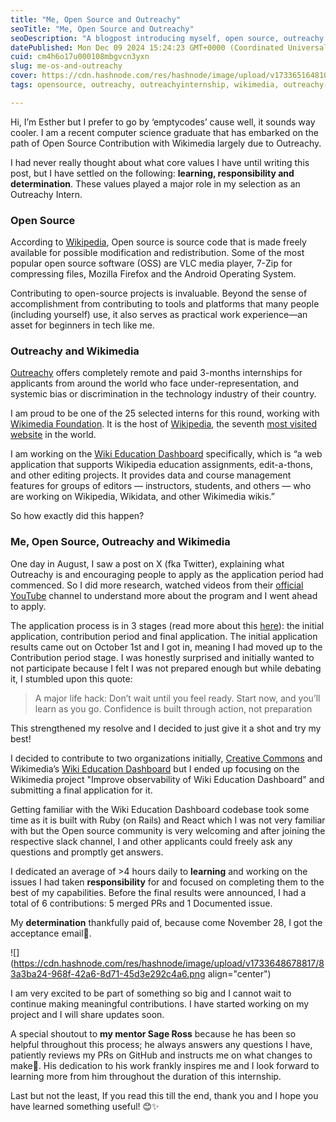 ```yaml
---
title: "Me, Open Source and Outreachy"
seoTitle: "Me, Open Source and Outreachy"
seoDescription: "A blogpost introducing myself, open source, outreachy and wikimedia"
datePublished: Mon Dec 09 2024 15:24:23 GMT+0000 (Coordinated Universal Time)
cuid: cm4h6o17u000108mbgvcn3yxn
slug: me-os-and-outreachy
cover: https://cdn.hashnode.com/res/hashnode/image/upload/v1733651648101/b321a394-0719-499b-b0a4-cc3929354622.png
tags: opensource, outreachy, outreachyinternship, wikimedia, outreachy-internship-2024, wiki-edu-dashboard, remote-internships

---
```


Hi, I’m Esther but I prefer to go by ‘emptycodes’ cause well, it sounds way cooler. I am a recent computer science graduate that has embarked on the path of Open Source Contribution with Wikimedia largely due to Outreachy.

I had never really thought about what core values I have until writing this post, but I have settled on the following: **learning, responsibility and determination**. These values played a major role in my selection as an Outreachy Intern.

### Open Source

According to [Wikipedia](https://en.wikipedia.org/wiki/Open_source), Open source is source code that is made freely available for possible modification and redistribution. Some of the most popular open source software (OSS) are VLC media player, 7-Zip for compressing files, Mozilla Firefox and the Android Operating System.

Contributing to open-source projects is invaluable. Beyond the sense of accomplishment from contributing to tools and platforms that many people (including yourself) use, it also serves as practical work experience—an asset for beginners in tech like me.

### Outreachy and Wikimedia

[Outreachy](https://www.outreachy.org/) offers completely remote and paid 3-months internships for applicants from around the world who face under-representation, and systemic bias or discrimination in the technology industry of their country.

I am proud to be one of the 25 selected interns for this round, working with [Wikimedia Foundation](https://en.wikipedia.org/wiki/Wikimedia_Foundation). It is the host of [Wikipedia](https://en.wikipedia.org/wiki/Wikipedia), the seventh [most visited website](https://en.wikipedia.org/wiki/List_of_most-visited_websites) in the world.

I am working on the [Wiki Education Dashboard](https://github.com/WikiEducationFoundation/WikiEduDashboard) specifically, which is “a web application that supports Wikipedia education assignments, edit-a-thons, and other editing projects. It provides data and course management features for groups of editors — instructors, students, and others — who are working on Wikipedia, Wikidata, and other Wikimedia wikis.”

So how exactly did this happen?

### Me, Open Source, Outreachy and Wikimedia

One day in August, I saw a post on X (fka Twitter), explaining what Outreachy is and encouraging people to apply as the application period had commenced. So I did more research, watched videos from their [official YouTube](https://www.youtube.com/@outreachyinternships) channel to understand more about the program and I went ahead to apply.

The application process is in 3 stages (read more about this [here](https://www.outreachy.org/docs/applicant/)): the initial application, contribution period and final application. The initial application results came out on October 1st and I got in, meaning I had moved up to the Contribution period stage. I was honestly surprised and initially wanted to not participate because I felt I was not prepared enough but while debating it, I stumbled upon this quote:

> A major life hack: Don’t wait until you feel ready. Start now, and you’ll learn as you go. Confidence is built through action, not preparation

This strengthened my resolve and I decided to just give it a shot and try my best!

I decided to contribute to two organizations initially, [Creative Commons](https://en.wikipedia.org/wiki/Creative_Commons) and Wikimedia’s [Wiki Education Dashboard](https://github.com/WikiEducationFoundation/WikiEduDashboard) but I ended up focusing on the Wikimedia project "Improve observability of Wiki Education Dashboard" and submitting a final application for it.

Getting familiar with the Wiki Education Dashboard codebase took some time as it is built with Ruby (on Rails) and React which I was not very familiar with but the Open source community is very welcoming and after joining the respective slack channel, I and other applicants could freely ask any questions and promptly get answers.

I dedicated an average of &gt;4 hours daily to **learning** and working on the issues I had taken **responsibility** for and focused on completing them to the best of my capabilities. Before the final results were announced, I had a total of 6 contributions: 5 merged PRs and 1 Documented issue.

My **determination** thankfully paid of, because come November 28, I got the acceptance email🥳.

![](https://cdn.hashnode.com/res/hashnode/image/upload/v1733648678817/83a3ba24-968f-42a6-8d71-45d3e292c4a6.png align="center")

I am very excited to be part of something so big and I cannot wait to continue making meaningful contributions. I have started working on my project and I will share updates soon.

A special shoutout to **my mentor Sage Ross** because he has been so helpful throughout this process; he always answers any questions I have, patiently reviews my PRs on GitHub and instructs me on what changes to make🙏. His dedication to his work frankly inspires me and I look forward to learning more from him throughout the duration of this internship.

Last but not the least, If you read this till the end, thank you and I hope you have learned something useful! 😊✨